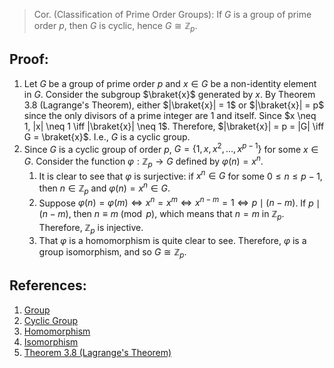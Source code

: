 > Cor. (Classification of Prime Order Groups): If $G$ is a group of prime order $p$, then $G$ is cyclic, hence $G \cong \mathbb{Z}_{p}$. 

## Proof:
1. Let $G$ be a group of prime order $p$ and $x \in G$ be a non-identity element in $G$. Consider the subgroup $\braket{x}$ generated by $x$. By Theorem 3.8 (Lagrange's Theorem), either $|\braket{x}| = 1$ or $|\braket{x}| = p$ since the only divisors of a prime integer are $1$ and itself. Since $x \neq 1, |x| \neq 1 \iff |\braket{x}| \neq 1$. Therefore, $|\braket{x}| = p = |G| \iff G = \braket{x}$. I.e., $G$ is a cyclic group. 
2. Since $G$ is a cyclic group of order $p$, $G = \{1, x, x^{2}, \ldots, x^{p -1}\}$ for some $x \in G$. Consider the function $\varphi: \mathbb{Z}_{p} \to G$ defined by $\varphi(n) = x^{n}$. 
	1. It is clear to see that $\varphi$ is surjective: if $x^{n} \in G$ for some $0 \leq n \leq p -1$, then $n \in \mathbb{Z}_{p}$ and $\varphi(n) = x^{n} \in G$. 
	2. Suppose $\varphi(n) = \varphi(m) \iff x^{n} = x^{m} \iff x^{n - m} = 1 \iff p \mid (n - m)$. If $p \mid (n - m)$, then $n \equiv m \pmod{p}$, which means that $n = m$ in $\mathbb{Z}_{p}$. Therefore, $\mathbb{Z}_{p}$ is injective. 
	3. That $\varphi$ is a homomorphism is quite clear to see. 
	Therefore, $\varphi$ is a group isomorphism, and so $G \cong \mathbb{Z}_{p}$. 

## References:
1. [Group](../Introduction%20to%20Groups/Group.md)
2. [Cyclic Group](../Subgroups/Cyclic%20Group.md)
3. [Homomorphism](../Introduction%20to%20Groups/Homomorphism.md)
4. [Isomorphism](../Introduction%20to%20Groups/Isomorphism.md)
5. [Theorem 3.8 (Lagrange's Theorem)](Theorem%203.8%20(Lagrange's%20Theorem).md)